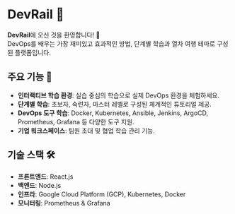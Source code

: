 # DevRail 🚆

**DevRail**에 오신 것을 환영합니다! 🚀  
DevOps를 배우는 가장 재미있고 효과적인 방법, 단계별 학습과 열차 여행 테마로 구성된 플랫폼입니다.

## 주요 기능 🌟

- **인터랙티브 학습 환경**: 실습 중심의 학습으로 실제 DevOps 환경을 체험하세요.
- **단계별 학습**: 초보자, 숙련자, 마스터 레벨로 구성된 체계적인 튜토리얼 제공.
- **DevOps 도구 학습**: Docker, Kubernetes, Ansible, Jenkins, ArgoCD, Prometheus, Grafana 등 다양한 도구 지원.
- **기업 워크스페이스**: 팀원 초대 및 협업 학습 관리 기능.

## 기술 스택 🛠️

- **프론트엔드**: React.js
- **백엔드**: Node.js
- **인프라**: Google Cloud Platform (GCP), Kubernetes, Docker
- **모니터링**: Prometheus & Grafana